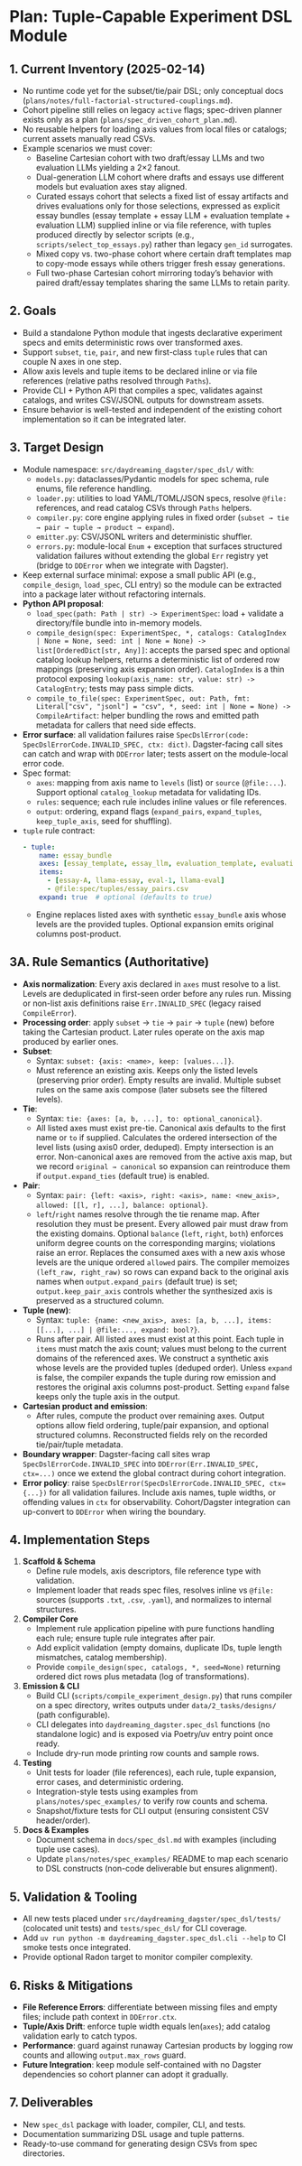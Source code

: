 # Plan: Tuple-Capable Experiment DSL Module

## 1. Current Inventory (2025-02-14)
- No runtime code yet for the subset/tie/pair DSL; only conceptual docs (`plans/notes/full-factorial-structured-couplings.md`).
- Cohort pipeline still relies on legacy `active` flags; spec-driven planner exists only as a plan (`plans/spec_driven_cohort_plan.md`).
- No reusable helpers for loading axis values from local files or catalogs; current assets manually read CSVs.
- Example scenarios we must cover:
  * Baseline Cartesian cohort with two draft/essay LLMs and two evaluation LLMs yielding a 2×2 fanout.
  * Dual-generation LLM cohort where drafts and essays use different models but evaluation axes stay aligned.
  * Curated essays cohort that selects a fixed list of essay artifacts and drives evaluations only for those selections, expressed as explicit essay bundles (essay template + essay LLM + evaluation template + evaluation LLM) supplied inline or via file reference, with tuples produced directly by selector scripts (e.g., `scripts/select_top_essays.py`) rather than legacy `gen_id` surrogates.
  * Mixed copy vs. two-phase cohort where certain draft templates map to copy-mode essays while others trigger fresh essay generations.
  * Full two-phase Cartesian cohort mirroring today’s behavior with paired draft/essay templates sharing the same LLMs to retain parity.

## 2. Goals
- Build a standalone Python module that ingests declarative experiment specs and emits deterministic rows over transformed axes.
- Support `subset`, `tie`, `pair`, and new first-class `tuple` rules that can couple N axes in one step.
- Allow axis levels and tuple items to be declared inline or via file references (relative paths resolved through `Paths`).
- Provide CLI + Python API that compiles a spec, validates against catalogs, and writes CSV/JSONL outputs for downstream assets.
- Ensure behavior is well-tested and independent of the existing cohort implementation so it can be integrated later.

## 3. Target Design
- Module namespace: `src/daydreaming_dagster/spec_dsl/` with:
  - `models.py`: dataclasses/Pydantic models for spec schema, rule enums, file reference handling.
  - `loader.py`: utilities to load YAML/TOML/JSON specs, resolve `@file:` references, and read catalog CSVs through `Paths` helpers.
  - `compiler.py`: core engine applying rules in fixed order (`subset → tie → pair → tuple → product → expand`).
  - `emitter.py`: CSV/JSONL writers and deterministic shuffler.
  - `errors.py`: module-local `Enum` + exception that surfaces structured validation failures without extending the global `Err` registry yet (bridge to `DDError` when we integrate with Dagster).
- Keep external surface minimal: expose a small public API (e.g., `compile_design`, `load_spec`, CLI entry) so the module can be extracted into a package later without refactoring internals.
- **Python API proposal**: 
  - `load_spec(path: Path | str) -> ExperimentSpec`: load + validate a directory/file bundle into in-memory models.
  - `compile_design(spec: ExperimentSpec, *, catalogs: CatalogIndex | None = None, seed: int | None = None) -> list[OrderedDict[str, Any]]`: accepts the parsed spec and optional catalog lookup helpers, returns a deterministic list of ordered row mappings (preserving axis expansion order). `CatalogIndex` is a thin protocol exposing `lookup(axis_name: str, value: str) -> CatalogEntry`; tests may pass simple dicts.
  - `compile_to_file(spec: ExperimentSpec, out: Path, fmt: Literal["csv", "jsonl"] = "csv", *, seed: int | None = None) -> CompileArtifact`: helper bundling the rows and emitted path metadata for callers that need side effects.
- **Error surface**: all validation failures raise `SpecDslError(code: SpecDslErrorCode.INVALID_SPEC, ctx: dict)`. Dagster-facing call sites can catch and wrap with `DDError` later; tests assert on the module-local error code.
- Spec format:
  - `axes`: mapping from axis name to `levels` (list) or `source` (`@file:...`). Support optional `catalog_lookup` metadata for validating IDs.
  - `rules`: sequence; each rule includes inline values or file references.
  - `output`: ordering, expand flags (`expand_pairs`, `expand_tuples`, `keep_tuple_axis`, seed for shuffling).
- `tuple` rule contract:
  ```yaml
  - tuple:
      name: essay_bundle
      axes: [essay_template, essay_llm, evaluation_template, evaluation_llm]
      items:
        - [essay-A, llama-essay, eval-1, llama-eval]
        - @file:spec/tuples/essay_pairs.csv
      expand: true  # optional (defaults to true)
  ```
  - Engine replaces listed axes with synthetic `essay_bundle` axis whose levels are the provided tuples. Optional expansion emits original columns post-product.

## 3A. Rule Semantics (Authoritative)
- **Axis normalization**: Every axis declared in `axes` must resolve to a list. Levels are deduplicated in first-seen order before any rules run. Missing or non-list axis definitions raise `Err.INVALID_SPEC` (legacy raised `CompileError`).
- **Processing order**: apply `subset` → `tie` → `pair` → `tuple` (new) before taking the Cartesian product. Later rules operate on the axis map produced by earlier ones.
- **Subset**:
  - Syntax: `subset: {axis: <name>, keep: [values...]}`.
  - Must reference an existing axis. Keeps only the listed levels (preserving prior order). Empty results are invalid. Multiple subset rules on the same axis compose (later subsets see the filtered levels).
- **Tie**:
  - Syntax: `tie: {axes: [a, b, ...], to: optional_canonical}`.
  - All listed axes must exist pre-tie. Canonical axis defaults to the first name or `to` if supplied. Calculates the ordered intersection of the level lists (using axis0 order, deduped). Empty intersection is an error. Non-canonical axes are removed from the active axis map, but we record `original → canonical` so expansion can reintroduce them if `output.expand_ties` (default true) is enabled.
- **Pair**:
  - Syntax: `pair: {left: <axis>, right: <axis>, name: <new_axis>, allowed: [[l, r], ...], balance: optional}`.
  - `left`/`right` names resolve through the tie rename map. After resolution they must be present. Every allowed pair must draw from the existing domains. Optional `balance` (`left`, `right`, `both`) enforces uniform degree counts on the corresponding margins; violations raise an error. Replaces the consumed axes with a new axis whose levels are the unique ordered `allowed` pairs. The compiler memoizes `(left_raw, right_raw)` so rows can expand back to the original axis names when `output.expand_pairs` (default true) is set; `output.keep_pair_axis` controls whether the synthesized axis is preserved as a structured column.
- **Tuple (new)**:
  - Syntax: `tuple: {name: <new_axis>, axes: [a, b, ...], items: [[...], ...] | @file:..., expand: bool?}`.
  - Runs after pair. All listed axes must exist at this point. Each tuple in `items` must match the axis count; values must belong to the current domains of the referenced axes. We construct a synthetic axis whose levels are the provided tuples (deduped order). Unless `expand` is false, the compiler expands the tuple during row emission and restores the original axis columns post-product. Setting `expand` false keeps only the tuple axis in the output.
- **Cartesian product and emission**:
  - After rules, compute the product over remaining axes. Output options allow field ordering, tuple/pair expansion, and optional structured columns. Reconstructed fields rely on the recorded tie/pair/tuple metadata.
- **Boundary wrapper**: Dagster-facing call sites wrap `SpecDslErrorCode.INVALID_SPEC` into `DDError(Err.INVALID_SPEC, ctx=...)` once we extend the global contract during cohort integration.
- **Error policy**: raise `SpecDslError(SpecDslErrorCode.INVALID_SPEC, ctx={...})` for all validation failures. Include axis names, tuple widths, or offending values in `ctx` for observability. Cohort/Dagster integration can up-convert to `DDError` when wiring the boundary.

## 4. Implementation Steps
1. **Scaffold & Schema**
   - Define rule models, axis descriptors, file reference type with validation.
   - Implement loader that reads spec files, resolves inline vs `@file:` sources (supports `.txt`, `.csv`, `.yaml`), and normalizes to internal structures.
2. **Compiler Core**
   - Implement rule application pipeline with pure functions handling each rule; ensure tuple rule integrates after pair.
   - Add explicit validation (empty domains, duplicate IDs, tuple length mismatches, catalog membership).
   - Provide `compile_design(spec, catalogs, *, seed=None)` returning ordered dict rows plus metadata (log of transformations).
3. **Emission & CLI**
   - Build CLI (`scripts/compile_experiment_design.py`) that runs compiler on a spec directory, writes outputs under `data/2_tasks/designs/` (path configurable).
   - CLI delegates into `daydreaming_dagster.spec_dsl` functions (no standalone logic) and is exposed via Poetry/uv entry point once ready.
   - Include dry-run mode printing row counts and sample rows.
4. **Testing**
   - Unit tests for loader (file references), each rule, tuple expansion, error cases, and deterministic ordering.
   - Integration-style tests using examples from `plans/notes/spec_examples/` to verify row counts and schema.
   - Snapshot/fixture tests for CLI output (ensuring consistent CSV header/order).
5. **Docs & Examples**
   - Document schema in `docs/spec_dsl.md` with examples (including tuple use cases).
   - Update `plans/notes/spec_examples/` README to map each scenario to DSL constructs (non-code deliverable but ensures alignment).

## 5. Validation & Tooling
- All new tests placed under `src/daydreaming_dagster/spec_dsl/tests/` (colocated unit tests) and `tests/spec_dsl/` for CLI coverage.
- Add `uv run python -m daydreaming_dagster.spec_dsl.cli --help` to CI smoke tests once integrated.
- Provide optional Radon target to monitor compiler complexity.

## 6. Risks & Mitigations
- **File Reference Errors**: differentiate between missing files and empty files; include path context in `DDError.ctx`.
- **Tuple/Axis Drift**: enforce tuple width equals len(`axes`); add catalog validation early to catch typos.
- **Performance**: guard against runaway Cartesian products by logging row counts and allowing `output.max_rows` guard.
- **Future Integration**: keep module self-contained with no Dagster dependencies so cohort planner can adopt it gradually.

## 7. Deliverables
- New `spec_dsl` package with loader, compiler, CLI, and tests.
- Documentation summarizing DSL usage and tuple patterns.
- Ready-to-use command for generating design CSVs from spec directories.
